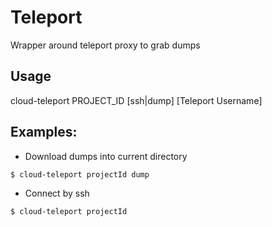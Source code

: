 # Teleport
Wrapper around teleport proxy to grab dumps

## Usage
cloud-teleport PROJECT_ID [ssh|dump] [Teleport Username]

## Examples:
 - Download dumps into current directory
```
$ cloud-teleport projectId dump
```
- Connect by ssh
```
$ cloud-teleport projectId
```



